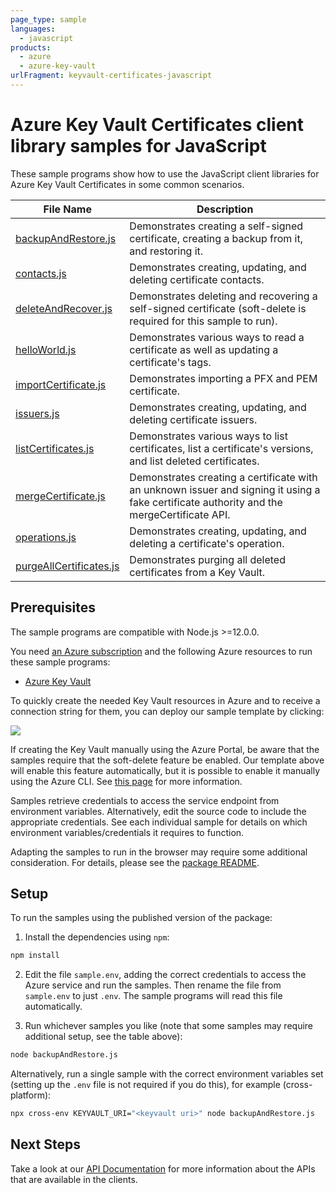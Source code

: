 ```yaml
---
page_type: sample
languages:
  - javascript
products:
  - azure
  - azure-key-vault
urlFragment: keyvault-certificates-javascript
---
```


# Azure Key Vault Certificates client library samples for JavaScript

These sample programs show how to use the JavaScript client libraries for Azure Key Vault Certificates in some common scenarios.

| **File Name**                                   | **Description**                                                                                                                            |
| ----------------------------------------------- | ------------------------------------------------------------------------------------------------------------------------------------------ |
| [backupAndRestore.js][backupandrestore]         | Demonstrates creating a self-signed certificate, creating a backup from it, and restoring it.                                              |
| [contacts.js][contacts]                         | Demonstrates creating, updating, and deleting certificate contacts.                                                                        |
| [deleteAndRecover.js][deleteandrecover]         | Demonstrates deleting and recovering a self-signed certificate (soft-delete is required for this sample to run).                           |
| [helloWorld.js][helloworld]                     | Demonstrates various ways to read a certificate as well as updating a certificate's tags.                                                  |
| [importCertificate.js][importcertificate]       | Demonstrates importing a PFX and PEM certificate.                                                                                          |
| [issuers.js][issuers]                           | Demonstrates creating, updating, and deleting certificate issuers.                                                                         |
| [listCertificates.js][listcertificates]         | Demonstrates various ways to list certificates, list a certificate's versions, and list deleted certificates.                              |
| [mergeCertificate.js][mergecertificate]         | Demonstrates creating a certificate with an unknown issuer and signing it using a fake certificate authority and the mergeCertificate API. |
| [operations.js][operations]                     | Demonstrates creating, updating, and deleting a certificate's operation.                                                                   |
| [purgeAllCertificates.js][purgeallcertificates] | Demonstrates purging all deleted certificates from a Key Vault.                                                                            |

## Prerequisites

The sample programs are compatible with Node.js >=12.0.0.

You need [an Azure subscription][freesub] and the following Azure resources to run these sample programs:

- [Azure Key Vault][createinstance_azurekeyvault]

To quickly create the needed Key Vault resources in Azure and to receive a connection string for them, you can deploy our sample template by clicking:

[![](http://azuredeploy.net/deploybutton.png)](https://portal.azure.com/#create/Microsoft.Template/uri/https%3A%2F%2Fraw.githubusercontent.com%2FAzure%2Fazure-sdk-for-js%2Fmaster%2Fsdk%2Fkeyvault%2Ftest-resources.json)

If creating the Key Vault manually using the Azure Portal, be aware that the samples require that the soft-delete feature be enabled. Our template above will enable this feature automatically, but it is possible to enable it manually using the Azure CLI. See [this page](https://docs.microsoft.com/azure/key-vault/key-vault-soft-delete-cli) for more information.

Samples retrieve credentials to access the service endpoint from environment variables. Alternatively, edit the source code to include the appropriate credentials. See each individual sample for details on which environment variables/credentials it requires to function.

Adapting the samples to run in the browser may require some additional consideration. For details, please see the [package README][package].

## Setup

To run the samples using the published version of the package:

1. Install the dependencies using `npm`:

```bash
npm install
```

2. Edit the file `sample.env`, adding the correct credentials to access the Azure service and run the samples. Then rename the file from `sample.env` to just `.env`. The sample programs will read this file automatically.

3. Run whichever samples you like (note that some samples may require additional setup, see the table above):

```bash
node backupAndRestore.js
```

Alternatively, run a single sample with the correct environment variables set (setting up the `.env` file is not required if you do this), for example (cross-platform):

```bash
npx cross-env KEYVAULT_URI="<keyvault uri>" node backupAndRestore.js
```

## Next Steps

Take a look at our [API Documentation][apiref] for more information about the APIs that are available in the clients.

[backupandrestore]: https://github.com/Azure/azure-sdk-for-js/blob/master/sdk/keyvault/keyvault-certificates/samples/v4/javascript/backupAndRestore.js
[contacts]: https://github.com/Azure/azure-sdk-for-js/blob/master/sdk/keyvault/keyvault-certificates/samples/v4/javascript/contacts.js
[deleteandrecover]: https://github.com/Azure/azure-sdk-for-js/blob/master/sdk/keyvault/keyvault-certificates/samples/v4/javascript/deleteAndRecover.js
[helloworld]: https://github.com/Azure/azure-sdk-for-js/blob/master/sdk/keyvault/keyvault-certificates/samples/v4/javascript/helloWorld.js
[importcertificate]: https://github.com/Azure/azure-sdk-for-js/blob/master/sdk/keyvault/keyvault-certificates/samples/v4/javascript/importCertificate.js
[issuers]: https://github.com/Azure/azure-sdk-for-js/blob/master/sdk/keyvault/keyvault-certificates/samples/v4/javascript/issuers.js
[listcertificates]: https://github.com/Azure/azure-sdk-for-js/blob/master/sdk/keyvault/keyvault-certificates/samples/v4/javascript/listCertificates.js
[mergecertificate]: https://github.com/Azure/azure-sdk-for-js/blob/master/sdk/keyvault/keyvault-certificates/samples/v4/javascript/mergeCertificate.js
[operations]: https://github.com/Azure/azure-sdk-for-js/blob/master/sdk/keyvault/keyvault-certificates/samples/v4/javascript/operations.js
[purgeallcertificates]: https://github.com/Azure/azure-sdk-for-js/blob/master/sdk/keyvault/keyvault-certificates/samples/v4/javascript/purgeAllCertificates.js
[apiref]: https://docs.microsoft.com/javascript/api/@azure/keyvault-certificates
[freesub]: https://azure.microsoft.com/free/
[createinstance_azurekeyvault]: https://docs.microsoft.com/azure/key-vault/quick-create-portal
[package]: https://github.com/Azure/azure-sdk-for-js/tree/master/sdk/keyvault/keyvault-certificates/README.md
